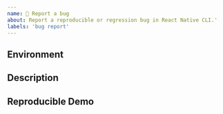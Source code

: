 ```yaml
---
name: 🐛 Report a bug
about: Report a reproducible or regression bug in React Native CLI.'
labels: 'bug report'
---
```


## Environment

<!-- 
  Run `npx react-native info` in your terminal and paste its contents here. 
  Also please make sure that `npx react-native doctor` is passing.
-->

## Description

<!--
  Describe your issue in detail. Include screenshots if needed. If this is a regression, let us know.
-->

## Reproducible Demo

<!--
  Let us know how to reproduce the issue. Include a code sample or share a project that reproduces the issue.
  Please follow the guidelines for providing a minimal example: https://stackoverflow.com/help/mcve.
-->
